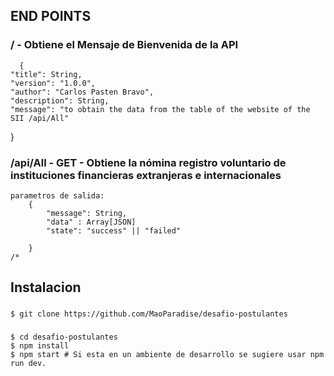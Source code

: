 ## END POINTS

### / - Obtiene el Mensaje de Bienvenida de la API
      {
    "title": String,
    "version": "1.0.0",
    "author": "Carlos Pasten Bravo",
    "description": String,
    "message": "to obtain the data from the table of the website of the SII /api/All"
}


### /api/All - GET - Obtiene la nómina registro voluntario de instituciones financieras extranjeras e internacionales
    parametros de salida: 
        {
            "message": String,
            "data" : Array[JSON]
            "state": "success" || "failed"
            
        }
    /*

## Instalacion
###
    $ git clone https://github.com/MaoParadise/desafio-postulantes

###
    $ cd desafio-postulantes
    $ npm install
    $ npm start # Si esta en un ambiente de desarrollo se sugiere usar npm run dev.

